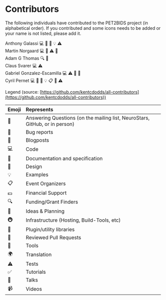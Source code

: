 # Contributors

The following individuals have contributed to the PET2BIDS project (in alphabetical order). If you contributed and
some icons needs to be added or your name is not listed, please add it.

Anthony Galassi 💻 📖 🎨 💡 ⚠️  
Martin Norgaard 💻 🤔 ⚠️ 👀  
Adam G Thomas  🔍  🤔  
Claus Svarer 💻 ⚠️  
Gabriel Gonzalez-Escamilla 💻 ⚠️ 🐛 👀  
Cyril Pernet 💻 📖 🎨 💡 📋 🤔 ⚠️  

Legend (source:
[https://github.com/kentcdodds/all-contributors](https://github.com/kentcdodds/all-contributors))

| Emoji | Represents                                                                  |
|:------|:----------------------------------------------------------------------------|
| 💬    | Answering Questions (on the mailing list, NeuroStars, GitHub, or in person) |
| 🐛    | Bug reports                                                                 |
| 📝    | Blogposts                                                                   |
| 💻    | Code                                                                        |
| 📖    | Documentation and specification                                             |
| 🎨    | Design                                                                      |
| 💡    | Examples                                                                    |
| 📋    | Event Organizers                                                            |
| 💵    | Financial Support                                                           |
| 🔍    | Funding/Grant Finders                                                       |
| 🤔    | Ideas & Planning                                                            |
| 🚇    | Infrastructure (Hosting, Build-Tools, etc)                                  |
| 🔌    | Plugin/utility libraries                                                    |
| 👀    | Reviewed Pull Requests                                                      |
| 🔧    | Tools                                                                       |
| 🌍    | Translation                                                                 |
| ⚠️    | Tests                                                                       |
| ✅    | Tutorials                                                                   |
| 📢    | Talks                                                                       |
| 📹    | Videos                                                                      |


